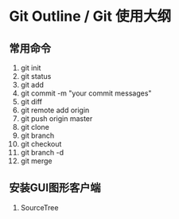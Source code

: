# Git Outline / Git 使用大纲

## 常用命令
1. git init
2. git status
3. git add <FileName>
4. git commit -m "your commit messages"
5. git diff
6. git remote add origin <URL>
7. git push origin master
8. git clone <URL>
9. git branch <BranchName>
10. git checkout <BranchName>
11. git branch -d <BranchName>
12. git merge <BranchName>

## 安装GUI图形客户端
1. SourceTree
